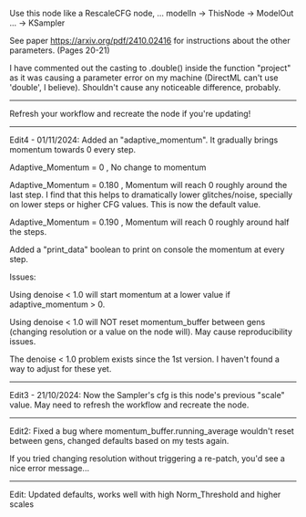 Use this node like a RescaleCFG node, ... modelIn -> ThisNode -> ModelOut ... -> KSampler

See paper https://arxiv.org/pdf/2410.02416 for instructions about the other parameters. (Pages 20-21)

I have commented out the casting to .double() inside the function "project" as it was causing a parameter error
on my machine (DirectML can't use 'double', I believe). Shouldn't cause any noticeable difference, probably.

----------------------------------------------------------------------------------------------------------------------------------------------------

Refresh your workflow and recreate the node if you're updating!

----------------------------------------------------------------------------------------------------------------------------------------------------

Edit4 - 01/11/2024:
Added an "adaptive_momentum". It gradually brings momentum towards 0 every step.

Adaptive_Momentum = 0 , No change to momentum

Adaptive_Momentum = 0.180 , Momentum will reach 0 roughly around the last step. I find that this helps to dramatically lower glitches/noise,
specially on lower steps or higher CFG values. This is now the default value.

Adaptive_Momentum = 0.190 , Momentum will reach 0 roughly around half the steps.

Added a "print_data" boolean to print on console the momentum at every step.

Issues:

Using denoise < 1.0 will start momentum at a lower value if adaptive_momentum > 0.

Using denoise < 1.0 will NOT reset momentum_buffer between gens (changing resolution or a value on the node will). May cause reproducibility issues.

The denoise < 1.0 problem exists since the 1st version. I haven't found a way to adjust for these yet.

----------------------------------------------------------------------------------------------------------------------------------------------------

Edit3 - 21/10/2024:
Now the Sampler's cfg is this node's previous "scale" value. May need to refresh the workflow and recreate the node.

----------------------------------------------------------------------------------------------------------------------------------------------------

Edit2:
Fixed a bug where momentum_buffer.running_average wouldn't reset between gens, changed defaults based on my tests again.

If you tried changing resolution without triggering a re-patch, you'd see a nice error message...

----------------------------------------------------------------------------------------------------------------------------------------------------

Edit:
Updated defaults, works well with high Norm_Threshold and higher scales


